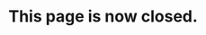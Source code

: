 <!--

<head>
  <script async src="https://www.googletagmanager.com/gtag/js?id=G-6971NP6T4P"></script>
  <script>
    window.dataLayer = window.dataLayer || [];
    function gtag(){dataLayer.push(arguments);}
    gtag('js', new Date());

    gtag('config', 'G-6971NP6T4P');
  </script>
</head>

# Ampion pArk Information Center

### Ampion pArk
Connect with Nature.<br>
Make new Friends.<br>
Create Memories.<br><br>

View Ampion Park's Official Location Now: [http://ampion.tk/park/location](http://ampion.tk/park/location)
<br>

# News
- All Ampion pArk Tours cancelled until 2023. Sorry for any inconveniences caused. 
- Ampion pArk Quiz Challenge FINAL ROUND will be held on January 4th, 2023.

-->

# This page is now closed.